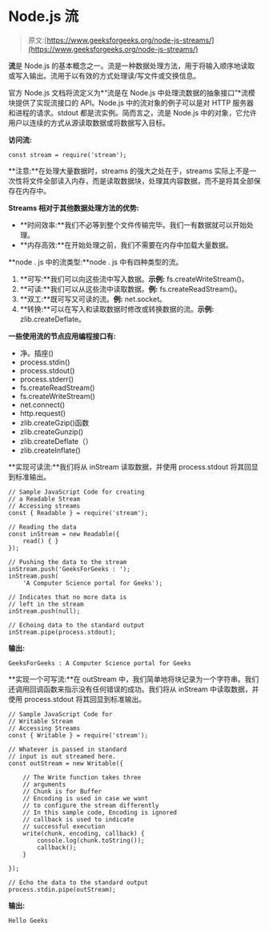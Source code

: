 # Node.js 流

> 原文:[https://www.geeksforgeeks.org/node-js-streams/](https://www.geeksforgeeks.org/node-js-streams/)

**流**是 Node.js 的基本概念之一。流是一种数据处理方法，用于将输入顺序地读取或写入输出。流用于以有效的方式处理读/写文件或交换信息。

官方 Node.js 文档将流定义为*“流是在 Node.js 中处理流数据的抽象接口”*流模块提供了实现流接口的 API。Node.js 中的流对象的例子可以是对 HTTP 服务器和进程的请求。stdout 都是流实例。简而言之，流是 Node.js 中的对象，它允许用户以连续的方式从源读取数据或将数据写入目标。

**访问流:**

```
const stream = require('stream');
```

**注意:**在处理大量数据时，streams 的强大之处在于，streams 实际上不是一次性将文件全部读入内存，而是读取数据块，处理其内容数据，而不是将其全部保存在内存中。

**Streams 相对于其他数据处理方法的优势:**

*   **时间效率:**我们不必等到整个文件传输完毕。我们一有数据就可以开始处理。
*   **内存高效:**在开始处理之前，我们不需要在内存中加载大量数据。

**node . js 中的流类型:**node . js 中有四种类型的流。

1.  **可写:**我们可以向这些流中写入数据。**示例:** fs.createWriteStream()。
2.  **可读:**我们可以从这些流中读取数据。**例:** fs.createReadStream()。
3.  **双工:**既可写又可读的流。**例:** net.socket。
4.  **转换:**可以在写入和读取数据时修改或转换数据的流。**示例:** zlib.createDeflate。

**一些使用流的节点应用编程接口有:**

*   净。插座()
*   process.stdin()
*   process.stdout()
*   process.stderr()
*   fs.createReadStream()
*   fs.createWriteStream()
*   net.connect()
*   http.request()
*   zlib.createGzip()函数
*   zlib.createGunzip()
*   zlib.createDeflate（）
*   zlib.createInflate()

**实现可读流:**我们将从 inStream 读取数据，并使用 process.stdout 将其回显到标准输出。

```
// Sample JavaScript Code for creating
// a Readable Stream
// Accessing streams
const { Readable } = require('stream');

// Reading the data 
const inStream = new Readable({
    read() { }
});

// Pushing the data to the stream
inStream.push('GeeksForGeeks : ');
inStream.push(
    'A Computer Science portal for Geeks');

// Indicates that no more data is
// left in the stream
inStream.push(null);

// Echoing data to the standard output
inStream.pipe(process.stdout);
```

**输出:**

```
GeeksForGeeks : A Computer Science portal for Geeks 
```

**实现一个可写流:**在 outStream 中，我们简单地将块记录为一个字符串。我们还调用回调函数来指示没有任何错误的成功。我们将从 inStream 中读取数据，并使用 process.stdout 将其回显到标准输出。

```
// Sample JavaScript Code for
// Writable Stream
// Accessing Streams
const { Writable } = require('stream');

// Whatever is passed in standard 
// input is out streamed here.
const outStream = new Writable({

    // The Write function takes three 
    // arguments
    // Chunk is for Buffer
    // Encoding is used in case we want
    // to configure the stream differently
    // In this sample code, Encoding is ignored 
    // callback is used to indicate 
    // successful execution
    write(chunk, encoding, callback) {
        console.log(chunk.toString());
        callback();
    }

});

// Echo the data to the standard output
process.stdin.pipe(outStream);
```

**输出:**

```
Hello Geeks
```